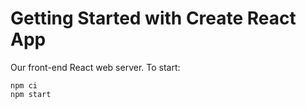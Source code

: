 # Getting Started with Create React App

Our front-end React web server. To start:

```
npm ci
npm start
```
